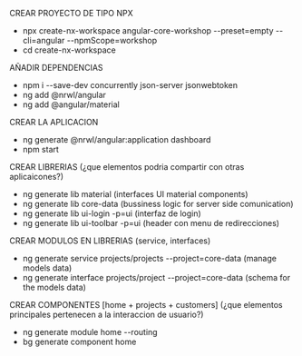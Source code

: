 CREAR PROYECTO DE TIPO NPX
- npx create-nx-workspace angular-core-workshop --preset=empty --cli=angular --npmScope=workshop
- cd create-nx-workspace

AÑADIR DEPENDENCIAS
- npm i --save-dev concurrently json-server jsonwebtoken
- ng add @nrwl/angular
- ng add @angular/material

CREAR LA APLICACION
- ng generate @nrwl/angular:application dashboard
- npm start

CREAR LIBRERIAS (¿que elementos podria compartir con otras aplicaicones?)
- ng generate lib material (interfaces UI material components)
- ng generate lib core-data (bussiness logic for server side comunication)
- ng generate lib ui-login -p=ui (interfaz de login)
- ng generate lib ui-toolbar -p=ui (header con menu de redirecciones)

CREAR MODULOS EN LIBRERIAS (service, interfaces)
- ng generate service projects/projects --project=core-data (manage models data)
- ng generate interface projects/project --project=core-data (schema for the models data)

CREAR COMPONENTES [home + projects + customers] (¿que elementos principales pertenecen a la interaccion de usuario?)
- ng generate module home --routing
- bg generate component home
